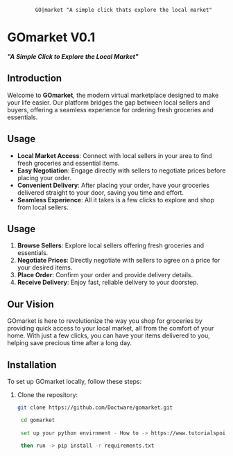              GO|market "A simple click thats explore the local market"

# GOmarket V0.1

**_"A Simple Click to Explore the Local Market"_**

## Introduction

Welcome to **GOmarket**, the modern virtual marketplace designed to make your life easier. Our platform bridges the gap between local sellers and buyers, offering a seamless experience for ordering fresh groceries and essentials.

## Usage

- **Local Market Access**: Connect with local sellers in your area to find fresh groceries and essential items.
- **Easy Negotiation**: Engage directly with sellers to negotiate prices before placing your order.
- **Convenient Delivery**: After placing your order, have your groceries delivered straight to your door, saving you time and effort.
- **Seamless Experience**: All it takes is a few clicks to explore and shop from local sellers.

## Usage

1. **Browse Sellers**: Explore local sellers offering fresh groceries and essentials.
2. **Negotiate Prices**: Directly negotiate with sellers to agree on a price for your desired items.
3. **Place Order**: Confirm your order and provide delivery details.
4. **Receive Delivery**: Enjoy fast, reliable delivery to your doorstep.

## Our Vision

GOmarket is here to revolutionize the way you shop for groceries by providing quick access to your local market, all from the comfort of your home. With just a few clicks, you can have your items delivered to you, helping save precious time after a long day.


## Installation

To set up GOmarket locally, follow these steps:

1. Clone the repository:

   ```bash
   git clone https://github.com/Doctware/gomarket.git
   
	cd gomarket
	
	set up your python envirnment - How to -> https://www.tutorialspoint.com/python/python_environment.htm

	then run -> pip install -r requirements.txt
